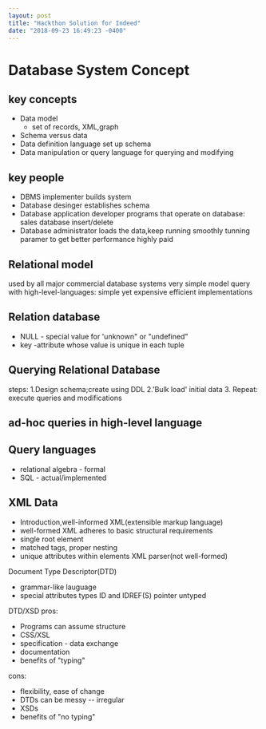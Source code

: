 ```yaml
---
layout: post
title: "Hackthon Solution for Indeed"
date: "2018-09-23 16:49:23 -0400"
---
```


# Database System Concept
## key concepts
* Data model
	* set of records, XML,graph
* Schema versus data
* Data definition language
	set up schema
* Data manipulation or query language
  for querying and modifying

## key people
* DBMS implementer
 builds system
* Database desinger
establishes schema
* Database application developer
programs that operate on database: sales database insert/delete
* Database administrator
loads the data,keep running smoothly
tunning paramer to get better performance
highly paid

## Relational model
used by all major commercial database systems
very simple model
query with high-level-languages: simple yet expensive
efficient implementations

## Relation database
* NULL - special value for 'unknown" or "undefined"
* key -attribute whose value is unique in each tuple

## Querying Relational Database
steps:
1.Design schema;create using DDL
2.'Bulk load' initial data
3. Repeat: execute queries and modifications

## ad-hoc queries in high-level language
## Query languages
* relational algebra - formal
* SQL - actual/implemented

## XML Data
* Introduction,well-informed XML(extensible markup language)
* well-formed XML
adheres to basic structural requirements
* single root element
* matched tags, proper nesting
* unique attributes within elements
XML parser(not well-formed)

Document Type Descriptor(DTD)
* grammar-like lauguage
* special attributes types ID and IDREF(S)  pointer untyped

DTD/XSD
pros:
* Programs can assume structure
* CSS/XSL
* specification - data exchange
* documentation
* benefits of "typing"

cons:
* flexibility, ease of change
* DTDs can be messy -- irregular
* XSDs
* benefits of "no typing"
